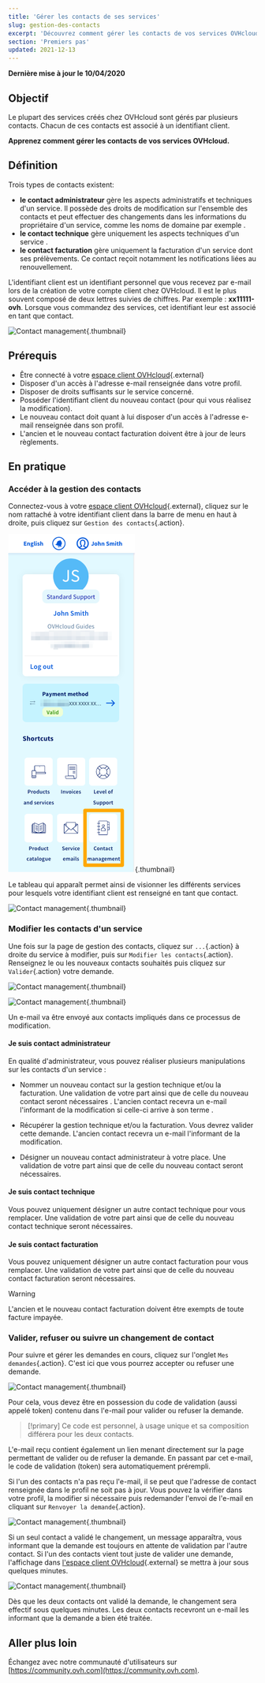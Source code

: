 ```yaml
---
title: 'Gérer les contacts de ses services'
slug: gestion-des-contacts
excerpt: 'Découvrez comment gérer les contacts de vos services OVHcloud'
section: 'Premiers pas'
updated: 2021-12-13
---
```


**Dernière mise à jour le 10/04/2020** 

## Objectif

Le plupart des services créés chez OVHcloud sont gérés par plusieurs contacts. Chacun de ces contacts est associé à un identifiant client. 

**Apprenez comment gérer les contacts de vos services OVHcloud.**

## Définition

Trois types de contacts existent:

- **le contact administrateur** gère les aspects administratifs et techniques d'un service. Il possède des droits de modification sur l'ensemble des contacts et peut effectuer des changements dans les informations du propriétaire d'un service, comme les noms de domaine par exemple .
- **le contact technique** gère uniquement les aspects techniques d'un service .
- **le contact facturation** gère uniquement la facturation d'un service dont ses prélèvements. Ce contact reçoit notamment les notifications liées au renouvellement. 

L'identifiant client est un identifiant personnel que vous recevez par e-mail lors de la création de votre compte client chez OVHcloud. Il est le plus souvent composé de deux lettres suivies de chiffres. Par exemple : **xx11111-ovh**. Lorsque vous commandez des services, cet identifiant leur est associé en tant que contact.

![Contact management](images/managing_contacts_scheme.png){.thumbnail}


## Prérequis

- Être connecté à votre [espace client OVHcloud](https://ca.ovh.com/auth/?action=gotomanager&from=https://www.ovh.com/ca/fr/&ovhSubsidiary=qc){.external}
- Disposer d'un accès à l'adresse e-mail renseignée dans votre profil.
- Disposer de droits suffisants  sur le service concerné.
- Posséder l'identifiant client du nouveau contact (pour qui vous réalisez la modification).
- Le nouveau contact doit quant à lui disposer d'un accès à l'adresse e-mail renseignée dans son profil.
- L'ancien et le nouveau contact facturation doivent être à jour de leurs règlements.

## En pratique

### Accéder à la gestion des contacts

Connectez-vous à votre [espace client OVHcloud](https://ca.ovh.com/auth/?action=gotomanager&from=https://www.ovh.com/ca/fr/&ovhSubsidiary=qc){.external}, cliquez sur le nom rattaché à votre identifiant client dans la barre de menu en haut à droite, puis cliquez sur `Gestion des contacts`{.action}.

![Contact management](images/hubcontacts.png){.thumbnail}

Le tableau qui apparaît permet ainsi de visionner les différents services pour lesquels votre identifiant client est renseigné en tant que contact.

![Contact management](images/managing_contacts_02.png){.thumbnail}



### Modifier les contacts d'un service

Une fois sur la page de gestion des contacts, cliquez sur `...`{.action} à droite du service à modifier, puis sur `Modifier les contacts`{.action}. Renseignez le ou les nouveaux contacts souhaités puis cliquez sur `Valider`{.action} votre demande.

![Contact management](images/managing_contacts_03.png){.thumbnail}

![Contact management](images/managing_contacts_04.png){.thumbnail}

Un e-mail va être envoyé aux contacts impliqués dans ce processus de modification.

#### Je suis contact administrateur

En qualité d'administrateur, vous pouvez réaliser plusieurs manipulations sur les contacts d'un service :

- Nommer un nouveau contact sur la gestion technique et/ou la facturation. Une validation de votre part ainsi que de celle du nouveau contact  seront nécessaires . L'ancien contact recevra un e-mail l'informant de la modification si celle-ci arrive à son terme .

- Récupérer la gestion technique et/ou la facturation. Vous devrez valider cette demande. L'ancien contact recevra un e-mail l'informant de la modification. 

- Désigner un nouveau contact administrateur à votre place. Une validation de votre part ainsi que de celle du nouveau contact seront nécessaires. 

#### Je suis contact technique

Vous pouvez uniquement désigner un autre contact technique pour vous remplacer. Une validation de votre part ainsi que de celle du nouveau contact technique seront nécessaires.

#### Je suis contact facturation

Vous pouvez uniquement désigner un autre contact facturation pour vous remplacer. Une validation de votre part ainsi que de celle du nouveau contact facturation seront nécessaires.

> [!warning]
> L'ancien et le nouveau contact facturation doivent être exempts de toute facture impayée.

### Valider, refuser ou suivre un changement de contact

Pour suivre et gérer les demandes en cours, cliquez sur l'onglet `Mes demandes`{.action}. C'est ici que vous pourrez accepter ou refuser une demande.

![Contact management](images/managing_contacts_05.png){.thumbnail}

Pour cela, vous devez être en possession du code de validation (aussi appelé token) contenu dans l'e-mail pour valider ou refuser la demande.

> [!primary]
> Ce code est personnel, à usage unique et sa composition différera pour les deux contacts.

L'e-mail reçu contient  également un lien menant directement sur la page permettant de valider ou de refuser la demande. En passant par cet e-mail, le code de validation (token) sera automatiquement prérempli.

Si l'un des contacts n'a pas reçu l'e-mail, il se peut que l'adresse de contact renseignée dans le profil ne soit pas à jour. Vous pouvez la vérifier dans votre profil, la modifier si nécessaire puis redemander l'envoi de l'e-mail en cliquant sur `Renvoyer la demande`{.action}.

![Contact management](images/managing_contacts_06.png){.thumbnail}

Si un seul contact a validé le changement, un message apparaîtra, vous informant que la demande est toujours en attente de validation par l'autre contact. Si l'un des contacts vient tout juste de valider une demande,  l'affichage dans [l'espace client OVHcloud](https://ca.ovh.com/auth/?action=gotomanager&from=https://www.ovh.com/ca/fr/&ovhSubsidiary=qc){.external} se mettra à jour sous quelques minutes.

![Contact management](images/managing_contacts_007.png){.thumbnail}

Dès que les deux contacts ont validé la demande, le changement sera effectif sous quelques minutes. Les deux contacts recevront un e-mail les informant que la demande a bien été traitée.


## Aller plus loin

Échangez avec notre communauté d'utilisateurs sur [https://community.ovh.com](https://community.ovh.com).
